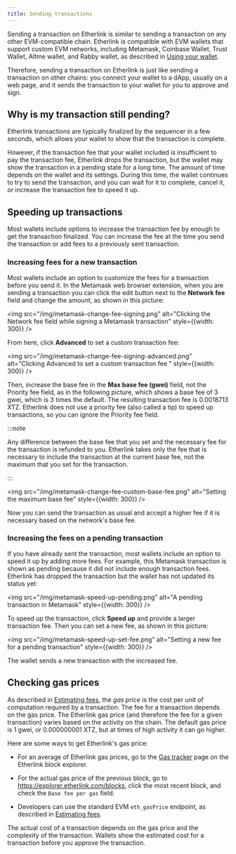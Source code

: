 ```yaml
---
title: Sending transactions
---
```


Sending a transaction on Etherlink is similar to sending a transaction on any other EVM-compatible chain.
Etherlink is compatible with EVM wallets that support custom EVM networks, including Metamask, Coinbase Wallet, Trust Wallet, Altme wallet, and Rabby wallet, as described in [Using your wallet](/get-started/using-your-wallet).

Therefore, sending a transaction on Etherlink is just like sending a transaction on other chains: you connect your wallet to a dApp, usually on a web page, and it sends the transaction to your wallet for you to approve and sign.

## Why is my transaction still pending?

Etherlink transactions are typically finalized by the sequencer in a few seconds, which allows your wallet to show that the transaction is complete.

However, if the transaction fee that your wallet included is insufficient to pay the transaction fee, Etherlink drops the transaction, but the wallet may show the transaction in a pending state for a long time.
The amount of time depends on the wallet and its settings.
During this time, the wallet continues to try to send the transaction, and you can wait for it to complete, cancel it, or increase the transaction fee to speed it up.

## Speeding up transactions

Most wallets include options to increase the transaction fee by enough to get the transaction finalized.
You can increase the fee at the time you send the transaction or add fees to a previously sent transaction.

### Increasing fees for a new transaction

Most wallets include an option to customize the fees for a transaction before you send it.
In the Metamask web browser extension, when you are sending a transaction you can click the edit button next to the **Network fee** field and change the amount, as shown in this picture:

<img src="/img/metamask-change-fee-signing.png" alt="Clicking the Network fee field while signing a Metamask transaction" style={{width: 300}} />

From here, click **Advanced** to set a custom transaction fee:

<img src="/img/metamask-change-fee-signing-advanced.png" alt="Clicking Advanced to set a custom transaction fee " style={{width: 300}} />

Then, increase the base fee in the **Max base fee (gwei)** field, not the Priority fee field, as in the following picture, which shows a base fee of 3 gwei, which is 3 times the default.
The resulting transaction fee is 0.0018713 XTZ.
Etherlink does not use a priority fee (also called a tip) to speed up transactions, so you can ignore the Priority fee field.

:::note

Any difference between the base fee that you set and the necessary fee for the transaction is refunded to you.
Etherlink takes only the fee that is necessary to include the transaction at the current base fee, not the maximum that you set for the transaction.

:::

<img src="/img/metamask-change-fee-custom-base-fee.png" alt="Setting the maximum base fee" style={{width: 300}} />

Now you can send the transaction as usual and accept a higher fee if it is necessary based on the network's base fee.

### Increasing the fees on a pending transaction

If you have already sent the transaction, most wallets include an option to speed it up by adding more fees.
For example, this Metamask transaction is shown as pending because it did not include enough transaction fees.
Etherlink has dropped the transaction but the wallet has not updated its status yet:

<img src="/img/metamask-speed-up-pending.png" alt="A pending transaction in Metamask" style={{width: 300}} />

To speed up the transaction, click **Speed up** and provide a larger transaction fee.
Then you can set a new fee, as shown in this picture:

<img src="/img/metamask-speed-up-set-fee.png" alt="Setting a new fee for a pending transaction" style={{width: 300}} />

The wallet sends a new transaction with the increased fee.

## Checking gas prices

As described in [Estimating fees](/building-on-etherlink/estimating-fees), the _gas price_ is the cost per unit of computation required by a transaction.
The fee for a transaction depends on the gas price.
The Etherlink gas price (and therefore the fee for a given transaction) varies based on the activity on the chain.
The default gas price is 1 gwei, or 0.000000001 XTZ, but at times of high activity it can go higher.

Here are some ways to get Etherlink's gas price:

- For an average of Etherlink gas prices, go to the [Gas tracker](https://explorer.etherlink.com/gas-tracker) page on the Etherlink block explorer.

- For the actual gas price of the previous block, go to https://explorer.etherlink.com/blocks, click the most recent block, and check the `Base fee per gas` field.

- Developers can use the standard EVM `eth_gasPrice` endpoint, as described in [Estimating fees](/building-on-etherlink/estimating-fees).

The actual cost of a transaction depends on the gas price and the complexity of the transaction.
Wallets show the estimated cost for a transaction before you approve the transaction.
